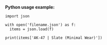 **Python usage example:**

```
import json

with open('filename.json') as f:
  items = json.load(f)

print(items['AK-47 | Slate (Minimal Wear)'])
```
